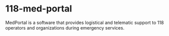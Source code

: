 # 118-med-portal
MedPortal is a software that provides logistical and telematic support to 118 operators and organizations during emergency services.
